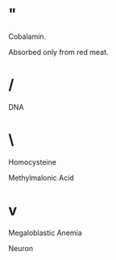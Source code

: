 # "

Cobalamin.

Absorbed only from red meat.

# /

DNA

# \

Homocysteine

Methylmalonic Acid

# v

Megaloblastic Anemia

Neuron
